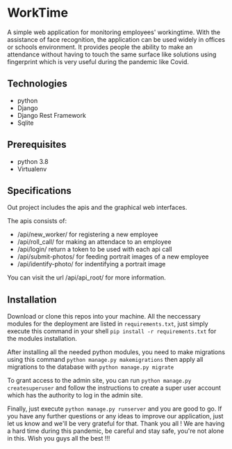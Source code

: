 # WorkTime

A simple web application for monitoring employees' workingtime. With the assistance of face recognition, the application can be used widely in offices or schools environment. It provides people the ability to make an attendance without having to touch the same surface like solutions using fingerprint which is very useful during the pandemic like Covid.

## Technologies

- python
- Django
- Django Rest Framework
- Sqlite

## Prerequisites

- python 3.8
- Virtualenv

## Specifications

Out project includes the apis and the graphical web interfaces.

The apis consists of:
- /api/new_worker/ for registering a new employee
- /api/roll_call/ for making an attendace to an employee
- /api/login/ return a token to be used with each api call
- /api/submit-photos/ for feeding portrait images of a new employee
- /api/identify-photo/ for indentifying a portrait image

You can visit the url /api/api_root/ for more information.

## Installation

Download or clone this repos into your machine. All the neccessary modules for the deployment are listed in ```requirements.txt```, just simply execute this command in your shell ```pip install -r requirements.txt``` for the modules installation.

After installing all the needed python modules, you need to make migrations using this command ```python manage.py makemigrations``` then apply all migrations to the database with ```python manage.py migrate```

To grant access to the admin site, you can run ```python manage.py createsuperuser``` and follow the instructions to create a super user account which has the authority to log in the admin site.

Finally, just execute ```python manage.py runserver``` and you are good to go. If you have any further questions or any ideas to improve our application, just let us know and we'll be very grateful for that. Thank you all ! We are having a hard time during this pandemic, be careful and stay safe, you're not alone in this. Wish you guys all the best !!!
